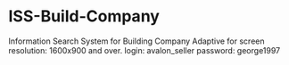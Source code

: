 # ISS-Build-Company
Information Search System for Building Company
Adaptive for screen resolution: 1600x900 and over.
login: avalon_seller
password: george1997
